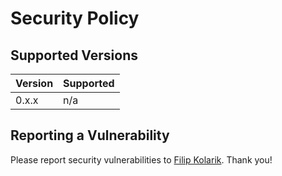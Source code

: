 # Security Policy

## Supported Versions

| Version | Supported          |
| ------- | ------------------ |
| 0.x.x   | n/a |

## Reporting a Vulnerability

Please report security vulnerabilities to [Filip Kolarik](mailto:filip26@gmail.com). Thank you!
